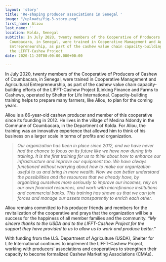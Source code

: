 ```yaml
---
layout: 'story'
title: 'Re-shaping producer associations in Senegal '
image: "/uploads/fig-3-story.png"
first_name: Aliou
last_name: ''
location: Kolda, Senegal
subtitle: In July 2020, twenty members of the Cooperative of Producers of Cashew of
  Coumbacara, in Senegal, were trained in Cooperative Management and Agricultural
  Entrepreneurship, as part of the cashew value chain capacity-building efforts of
  the LIFFT-Cashew Project
date: 2020-11-20T00:00:00.000+00:00

---
```

In July 2020, twenty members of the Cooperative of Producers of Cashew of Coumbacara, in Senegal, were trained in Cooperative Management and Agricultural Entrepreneurship, as part of the cashew value chain capacity-building efforts of the LIFFT-Cashew Project (Linking Finance and Farms to Cashews, operated by Shelter for Life International. Capacity-building training helps to prepare many farmers, like Aliou, to plan for the coming years.

Aliou is a 66-year-old cashew producer and member of this cooperative since its founding in 2012. He lives in the village of Medina Ndondy in the Commune of Coumbacara, in the Department of Kolda. For Aliou, the training was an innovative experience that allowed him to think of his business on a larger scale in terms of profits and organization.

> _Our organization has been in place since 2012, and we have never had the chance to focus on its future like we have now during this training. It is the first training for us to think about how to enhance our infrastructure and improve our equipment too. We have always functioned without worrying about how to make our organization useful to us and bring in more wealth. Now we can better understand the possibilities and the resources that we already have, by organizing ourselves more seriously to improve our incomes, rely on our own financial resources, and work with microfinance institutions and commercial banks. This training has shown us that we can join forces and manage our assets transparently to enrich each other._

Aliou remains committed to his producer friends and members for the revitalization of the cooperative and prays that the organization will be a success for the happiness of all member families and the community. _“My sincere thanks to the USDA and to the LIFFT-Cashew Project for the support they have provided to us to allow us to work and produce better.”_

With funding from the U.S. Department of Agriculture (USDA), Shelter for Life International continues to implement the LIFFT-Cashew Project, working with producers’ associations and cooperatives to strengthen their capacity to become formalized Cashew Marketing Associations (CMAs).